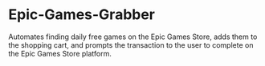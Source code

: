 # Epic-Games-Grabber
Automates finding daily free games on the Epic Games Store, adds them to the shopping cart, and prompts the transaction to the user to complete on the Epic Games Store platform.
